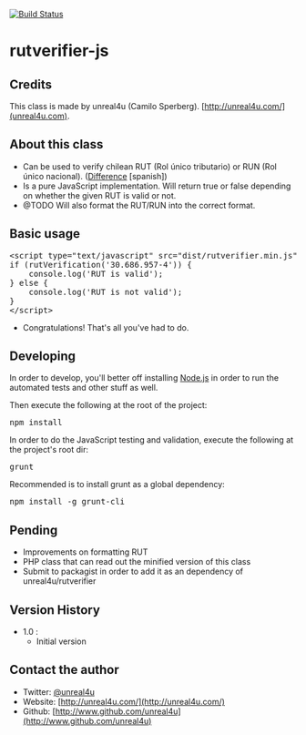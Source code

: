 [![Build Status](https://travis-ci.org/unreal4u/rutverifier-js.png?branch=master)](https://travis-ci.org/unreal4u/rutverifier-js)

rutverifier-js
======

Credits
--------

This class is made by unreal4u (Camilo Sperberg). [http://unreal4u.com/](unreal4u.com).

About this class
--------

* Can be used to verify chilean RUT (Rol único tributario) or RUN (Rol único nacional). (<a href="http://www.registrocivil.cl/PortalOI/html/faq/Cod_Area_4/Cod_Tema_30/pregunta_155.html">Difference</a> [spanish])
* Is a pure JavaScript implementation. Will return true or false depending on whether the given RUT is valid or not.
* @TODO Will also format the RUT/RUN into the correct format.

Basic usage
----------

<pre>&lt;script type="text/javascript" src="dist/rutverifier.min.js"&gt;
if (rutVerification('30.686.957-4')) {
    console.log('RUT is valid');
} else {
    console.log('RUT is not valid');
}
&lt;/script&gt;
</pre>
* Congratulations! That's all you've had to do.

Developing
----------

In order to develop, you'll better off installing [Node.js](http://nodejs.org) in order to run the automated tests and other stuff as well.

Then execute the following at the root of the project:
<pre>
npm install
</pre>

In order to do the JavaScript testing and validation, execute the following at
the project's root dir:
<pre>
grunt
</pre>

Recommended is to install grunt as a global dependency:
<pre>
npm install -g grunt-cli
</pre>

Pending
---------
* Improvements on formatting RUT
* PHP class that can read out the minified version of this class
* Submit to packagist in order to add it as an dependency of unreal4u/rutverifier

Version History
----------

* 1.0 :
    * Initial version

Contact the author
-------

* Twitter: [@unreal4u](http://twitter.com/unreal4u)
* Website: [http://unreal4u.com/](http://unreal4u.com/)
* Github:  [http://www.github.com/unreal4u](http://www.github.com/unreal4u)
